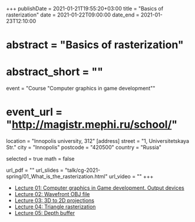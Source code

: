 +++
publishDate = 2021-01-21T19:55:20+03:00
title = "Basics of rasterization"
date = 2021-01-22T09:00:00
date_end = 2021-01-23T12:10:00
# abstract = "Basics of rasterization"
# abstract_short = ""
event = "Course \"Computer graphics in game development\""
# event_url = "http://magistr.mephi.ru/school/"
location = "Innopolis university, 312"
[address]
  street = "1, Universitetskaya Str."
  city = "Innopolis"
  postcode = "420500"
  country = "Russia"

selected = true
math = false

url_pdf = ""
url_slides = "talk/cg-2021-spring/01_What_is_the_rasterization.html"
url_video = ""
+++

- [Lecture 01: Computer graphics in Game development. Output devices](https://djbelyak.ru/talk/cg-2021-spring/01_What_is_the_rasterization.html)
- [Lecture 02: Wavefront OBJ file](https://djbelyak.ru/talk/cg-2021-spring/02_Wavefront_OBJ_file.html)
- [Lecture 03: 3D to 2D projections](https://djbelyak.ru/talk/cg-2021-spring/03_3D_to_2D_projections.html)
- [Lecture 04: Triangle rasterization](https://djbelyak.ru/talk/cg-2021-spring/04_Triangle_rasterization.html)
- [Lecture 05: Depth buffer](https://djbelyak.ru/talk/cg-2021-spring/05_Depth_buffer.html)
